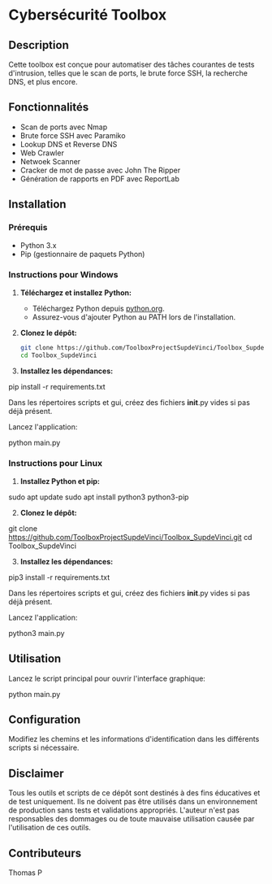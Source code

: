 # Cybersécurité Toolbox

## Description

Cette toolbox est conçue pour automatiser des tâches courantes de tests d'intrusion, telles que le scan de ports, le brute force SSH, la recherche DNS, et plus encore.


## Fonctionnalités

- Scan de ports avec Nmap
- Brute force SSH avec Paramiko
- Lookup DNS et Reverse DNS
- Web Crawler
- Netwoek Scanner
- Cracker de mot de passe avec John The Ripper
- Génération de rapports en PDF avec ReportLab


## Installation

### Prérequis

- Python 3.x
- Pip (gestionnaire de paquets Python)

### Instructions pour Windows

1. **Téléchargez et installez Python:**

   - Téléchargez Python depuis [python.org](https://www.python.org/downloads/).
   - Assurez-vous d'ajouter Python au PATH lors de l'installation.

2. **Clonez le dépôt:**

   ```bash
   git clone https://github.com/ToolboxProjectSupdeVinci/Toolbox_SupdeVinci.git
   cd Toolbox_SupdeVinci

3. **Installez les dépendances:**

pip install -r requirements.txt

Dans les répertoires scripts et gui, créez des fichiers __init__.py vides si pas déjà présent.

Lancez l'application:

python main.py


### Instructions pour Linux

1. **Installez Python et pip:**

sudo apt update
sudo apt install python3 python3-pip

2. **Clonez le dépôt:**

git clone https://github.com/ToolboxProjectSupdeVinci/Toolbox_SupdeVinci.git
cd Toolbox_SupdeVinci

3. **Installez les dépendances:**

pip3 install -r requirements.txt

Dans les répertoires scripts et gui, créez des fichiers __init__.py vides si pas déjà présent.

Lancez l'application:

python3 main.py


## Utilisation

Lancez le script principal pour ouvrir l'interface graphique:

python main.py


## Configuration

Modifiez les chemins et les informations d'identification dans les différents scripts si nécessaire.


## Disclaimer

Tous les outils et scripts de ce dépôt sont destinés à des fins éducatives et de test uniquement. Ils ne doivent pas être utilisés dans un environnement de production sans tests et validations appropriés. L'auteur n'est pas responsables des dommages ou de toute mauvaise utilisation causée par l'utilisation de ces outils.


## Contributeurs

Thomas P
